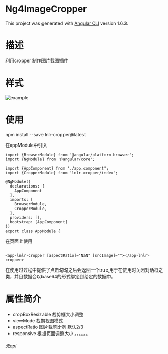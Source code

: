 # Ng4ImageCropper

This project was generated with [Angular CLI](https://github.com/angular/angular-cli) version 1.6.3.

# 描述
利用cropper 制作图片截图插件

# 样式
![example](https://github.com/leihfei/ngx-cropper/raw/master/cropper-example.png)

# 使用
 npm install --save lnlr-cropper@latest

在appModule中引入
```angular2html
import {BrowserModule} from '@angular/platform-browser';
import {NgModule} from '@angular/core';

import {AppComponent} from './app.component';
import {CropperModule} from 'lnlr-cropper/index';

@NgModule({
  declarations: [
    AppComponent
  ],
  imports: [
    BrowserModule,
    CropperModule,
  ],
  providers: [],
  bootstrap: [AppComponent]
})
export class AppModule {
```

在页面上使用
```angular2html

<app-lnlr-cropper [aspectRatio]="NaN" [srcImage]=""></app-lnlr-cropper>
```

在使用过过程中提供了点击勾勾之后会返回一个true,用于在使用时关闭对话框之类，并且数据会以base64的形式绑定到给定的数据中。


# 属性简介
  - cropBoxResizable  裁剪框大小调整
  - viewMode 裁剪视图模式
  - aspectRatio  图片裁剪比例  默认2/3
  - responsive  根据页面调整大小
  。。。。。。
  
  
###### 无api


